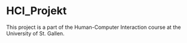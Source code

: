 # HCI_Projekt

This project is a part of the Human-Computer Interaction course at the University of St. Gallen.